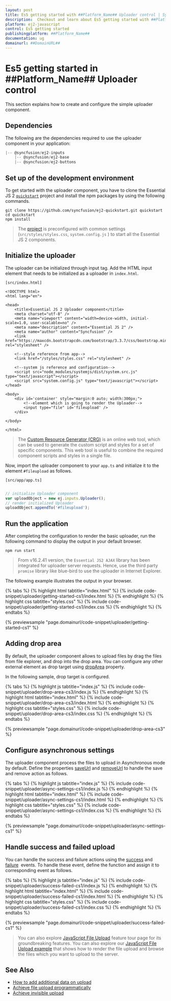 ```yaml
---
layout: post
title: Es5 getting started with ##Platform_Name## Uploader control | Syncfusion
description:  Checkout and learn about Es5 getting started with ##Platform_Name## Uploader control of Syncfusion Essential JS 2 and more details.
platform: ej2-javascript
control: Es5 getting started 
publishingplatform: ##Platform_Name##
documentation: ug
domainurl: ##DomainURL##
---
```


# Es5 getting started in ##Platform_Name## Uploader control

This section explains how to create and configure the simple uploader component.

## Dependencies

The following are the dependencies required to use the uploader component in your application:

```js
|-- @syncfusion/ej2-inputs
    |-- @syncfusion/ej2-base
    |-- @syncfusion/ej2-buttons

```

## Set up of the development environment

To get started with the uploader component, you have to clone the Essential JS 2 [`quickstart`](https://github.com/syncfusion/ej2-quickstart.git) project and install the npm packages by using the following commands.

```
git clone https://github.com/syncfusion/ej2-quickstart.git quickstart
cd quickstart
npm install
```

>The [project](https://github.com/syncfusion/ej2-quickstart.git) is preconfigured with common settings (`src/styles/styles.css`, `system.config.js` ) to start all the Essential JS 2 components.

## Initialize the uploader

The uploader can be initialized through input tag. Add the HTML input element that needs to be initialized as a uploader in `index.html`.

`[src/index.html]`

```
<!DOCTYPE html>
<html lang="en">

<head>
    <title>Essential JS 2 Uploader component</title>
    <meta charset="utf-8" />
    <meta name="viewport" content="width=device-width, initial-scale=1.0, user-scalable=no" />
    <meta name="description" content="Essential JS 2" />
    <meta name="author" content="Syncfusion" />
    <link href="https://maxcdn.bootstrapcdn.com/bootstrap/3.3.7/css/bootstrap.min.css" rel="stylesheet" />

    <!--style reference from app-->
    <link href="/styles/styles.css" rel="stylesheet" />

    <!--system js reference and configuration-->
    <script src="node_modules/systemjs/dist/system.src.js" type="text/javascript"></script>
    <script src="system.config.js" type="text/javascript"></script>
</head>

<body>
    <div id='container' style="margin:0 auto; width:300px;">
        <!--element which is going to render the Uploader-->
        <input type="file" id='fileupload' />
    </div>

</body>

</html>
```

> The [Custom Resource Generator (CRG)](https://crg.syncfusion.com/) is an online web tool, which can be used to generate the custom script and styles for a set of specific components.
> This web tool is useful to combine the required component scripts and styles in a single file.

Now, import the  uploader component to your `app.ts` and initialize it to the element `#fileupload` as follows.

`[src/app/app.ts]`

```ts

// initialize Uploader component
var uploadObject = new ej.inputs.Uploader();
// render initialized Uploader
uploadObject.appendTo('#fileupload');

```

## Run the application

After completing the configuration to render the basic uploader, run the following command to display the output in your default browser.

```
npm run start
```

> From v16.2.41 version, the `Essential JS2 AJAX` library has been integrated for uploader server requests. Hence, use the third party `promise` library like blue-bird to use the uploader in Internet Explorer.

The following example illustrates the output in your browser.

{% tabs %}
{% highlight html tabtitle="index.html" %}
{% include code-snippet/uploader/getting-started-cs1/index.html %}
{% endhighlight %}
{% highlight css tabtitle="styles.css" %}
{% include code-snippet/uploader/getting-started-cs1/index.css %}
{% endhighlight %}
{% endtabs %}
        
{% previewsample "page.domainurl/code-snippet/uploader/getting-started-cs1" %}

## Adding drop area

By default, the uploader component allows to upload files by drag the files from file explorer, and drop into the drop area.  You can configure any other external element as drop target using [dropArea](../api/uploader/#droparea) property.

In the following sample, drop target is configured.

{% tabs %}
{% highlight js tabtitle="index.js" %}
{% include code-snippet/uploader/drop-area-cs3/index.js %}
{% endhighlight %}
{% highlight html tabtitle="index.html" %}
{% include code-snippet/uploader/drop-area-cs3/index.html %}
{% endhighlight %}
{% highlight css tabtitle="styles.css" %}
{% include code-snippet/uploader/drop-area-cs3/index.css %}
{% endhighlight %}
{% endtabs %}
        
{% previewsample "page.domainurl/code-snippet/uploader/drop-area-cs3" %}

## Configure asynchronous settings

The uploader component process the files to upload in Asynchronous mode by default. Define the properties [saveUrl](../api/uploader/asyncSettingsModel/#saveurl) and [removeUrl](../api/uploader/asyncSettingsModel/#removeurl) to handle the save and remove action as follows.

{% tabs %}
{% highlight js tabtitle="index.js" %}
{% include code-snippet/uploader/async-settings-cs1/index.js %}
{% endhighlight %}
{% highlight html tabtitle="index.html" %}
{% include code-snippet/uploader/async-settings-cs1/index.html %}
{% endhighlight %}
{% highlight css tabtitle="styles.css" %}
{% include code-snippet/uploader/async-settings-cs1/index.css %}
{% endhighlight %}
{% endtabs %}
        
{% previewsample "page.domainurl/code-snippet/uploader/async-settings-cs1" %}

## Handle success and failed upload

You can handle the success and failure actions using the [success](../api/uploader/#success) and [failure](../api/uploader/#failure) &nbsp;events. To handle these event, define the function and assign it to corresponding event as follows.

{% tabs %}
{% highlight js tabtitle="index.js" %}
{% include code-snippet/uploader/success-failed-cs1/index.js %}
{% endhighlight %}
{% highlight html tabtitle="index.html" %}
{% include code-snippet/uploader/success-failed-cs1/index.html %}
{% endhighlight %}
{% highlight css tabtitle="styles.css" %}
{% include code-snippet/uploader/success-failed-cs1/index.css %}
{% endhighlight %}
{% endtabs %}
        
{% previewsample "page.domainurl/code-snippet/uploader/success-failed-cs1" %}

> You can also explore [JavaScript File Upload](https://www.syncfusion.com/javascript-ui-controls/js-file-upload) feature tour page for its groundbreaking features. You can also explore our [JavaScript File Upload example](https://ej2.syncfusion.com/javascript/demos/#/material/uploader/default.html) that shows how to render the file upload and browse the files which you want to upload to the server.

## See Also

* [How to add additional data on upload](./how-to/add-additional-data-on-upload)
* [Achieve file upload programmatically](./how-to/achieve-file-upload-programmatically)
* [Achieve invisible upload](./how-to/achieve-invisible-upload)
